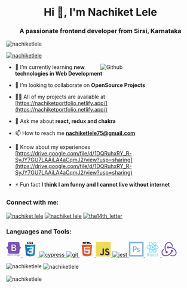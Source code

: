 <h1 align="center">Hi 👋, I'm Nachiket Lele</h1>
<h3 align="center">A passionate frontend developer from Sirsi, Karnataka</h3>

<p align="left"> <img src="https://komarev.com/ghpvc/?username=nachiketlele&label=Profile%20views&color=0e75b6&style=flat" alt="nachiketlele" /> </p>

<p align="left"> <a href="https://github.com/ryo-ma/github-profile-trophy"><img src="https://github-profile-trophy.vercel.app/?username=nachiketlele" alt="nachiketlele" /></a> </p>


<img width="50%" align="right" alt="Github" src="https://media0.giphy.com/media/KDDpcKigbfFpnejZs6/giphy.gif?cid=ecf05e47oy6f4zjs8g1qoiystc56cu7r9tb8a1fe76e05oty&rid=giphy.gif" />

- 🌱 I’m currently learning **new technologies in Web Development**

- 👯 I’m looking to collaborate on **OpenSource Projects**

- 👨‍💻 All of my projects are available at [https://nachiketportfolio.netlify.app/](https://nachiketportfolio.netlify.app/)

- 💬 Ask me about **react, redux and chakra**

- 📫 How to reach me **nachiketlele75@gmail.com**

- 📄 Know about my experiences [https://drive.google.com/file/d/1DQRuhxRY_R-SyJY7GU7LAAiLA4aCqmJ2/view?usp=sharing](https://drive.google.com/file/d/1DQRuhxRY_R-SyJY7GU7LAAiLA4aCqmJ2/view?usp=sharing)

- ⚡ Fun fact **I think I am funny and I cannot live without internet**

<h3 align="left">Connect with me:</h3>
<p align="left">
<a href="https://linkedin.com/in/nachiket lele" target="blank"><img align="center" src="https://raw.githubusercontent.com/rahuldkjain/github-profile-readme-generator/master/src/images/icons/Social/linked-in-alt.svg" alt="nachiket lele" height="30" width="40" /></a>
<a href="https://fb.com/nachiket lele" target="blank"><img align="center" src="https://raw.githubusercontent.com/rahuldkjain/github-profile-readme-generator/master/src/images/icons/Social/facebook.svg" alt="nachiket lele" height="30" width="40" /></a>
<a href="https://instagram.com/the14th_letter" target="blank"><img align="center" src="https://raw.githubusercontent.com/rahuldkjain/github-profile-readme-generator/master/src/images/icons/Social/instagram.svg" alt="the14th_letter" height="30" width="40" /></a>
</p>

<h3 align="left">Languages and Tools:</h3>
<p align="left"> <a href="https://getbootstrap.com" target="_blank" rel="noreferrer"> <img src="https://raw.githubusercontent.com/devicons/devicon/master/icons/bootstrap/bootstrap-plain-wordmark.svg" alt="bootstrap" width="40" height="40"/> </a> <a href="https://www.w3schools.com/css/" target="_blank" rel="noreferrer"> <img src="https://raw.githubusercontent.com/devicons/devicon/master/icons/css3/css3-original-wordmark.svg" alt="css3" width="40" height="40"/> </a> <a href="https://www.cypress.io" target="_blank" rel="noreferrer"> <img src="https://raw.githubusercontent.com/simple-icons/simple-icons/6e46ec1fc23b60c8fd0d2f2ff46db82e16dbd75f/icons/cypress.svg" alt="cypress" width="40" height="40"/> </a> <a href="https://git-scm.com/" target="_blank" rel="noreferrer"> <img src="https://www.vectorlogo.zone/logos/git-scm/git-scm-icon.svg" alt="git" width="40" height="40"/> </a> <a href="https://www.w3.org/html/" target="_blank" rel="noreferrer"> <img src="https://raw.githubusercontent.com/devicons/devicon/master/icons/html5/html5-original-wordmark.svg" alt="html5" width="40" height="40"/> </a> <a href="https://developer.mozilla.org/en-US/docs/Web/JavaScript" target="_blank" rel="noreferrer"> <img src="https://raw.githubusercontent.com/devicons/devicon/master/icons/javascript/javascript-original.svg" alt="javascript" width="40" height="40"/> </a> <a href="https://jestjs.io" target="_blank" rel="noreferrer"> <img src="https://www.vectorlogo.zone/logos/jestjsio/jestjsio-icon.svg" alt="jest" width="40" height="40"/> </a> <a href="https://www.photoshop.com/en" target="_blank" rel="noreferrer"> <img src="https://raw.githubusercontent.com/devicons/devicon/master/icons/photoshop/photoshop-line.svg" alt="photoshop" width="40" height="40"/> </a> <a href="https://reactjs.org/" target="_blank" rel="noreferrer"> <img src="https://raw.githubusercontent.com/devicons/devicon/master/icons/react/react-original-wordmark.svg" alt="react" width="40" height="40"/> </a> <a href="https://redux.js.org" target="_blank" rel="noreferrer"> <img src="https://raw.githubusercontent.com/devicons/devicon/master/icons/redux/redux-original.svg" alt="redux" width="40" height="40"/> </a> </p>

<p><img align="left" src="https://github-readme-stats.vercel.app/api/top-langs?username=nachiketlele&show_icons=true&locale=en&layout=compact" alt="nachiketlele" /></p>

<p>&nbsp;<img align="center" src="https://github-readme-stats.vercel.app/api?username=nachiketlele&show_icons=true&locale=en" alt="nachiketlele" /></p>

<p><img align="center" src="https://github-readme-streak-stats.herokuapp.com/?user=nachiketlele&" alt="nachiketlele" /></p>

  
